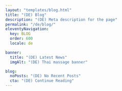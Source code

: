 ```yaml
---
layout: "templates/blog.html"
title: "(DE) Blog"
description: "(DE) Meta description for the page"
permalink: "/de/blog/"
eleventyNavigation:
  key: BLOG
  order: 600
  locale: de

banner:
  title: "(DE) Latest News"
  imgAlt: "(DE) Thai massage banner"

blog:
  noPosts: "(DE) No Recent Posts"
  cta: "(DE) Continue Reading"
---
```

